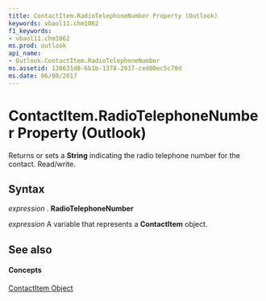 ```yaml
---
title: ContactItem.RadioTelephoneNumber Property (Outlook)
keywords: vbaol11.chm1062
f1_keywords:
- vbaol11.chm1062
ms.prod: outlook
api_name:
- Outlook.ContactItem.RadioTelephoneNumber
ms.assetid: 130631d8-6b1b-1378-2937-ced00ec5c70d
ms.date: 06/08/2017
---
```



# ContactItem.RadioTelephoneNumber Property (Outlook)

Returns or sets a  **String** indicating the radio telephone number for the contact. Read/write.


## Syntax

 _expression_ . **RadioTelephoneNumber**

 _expression_ A variable that represents a **ContactItem** object.


## See also


#### Concepts


[ContactItem Object](Outlook.ContactItem.md)

